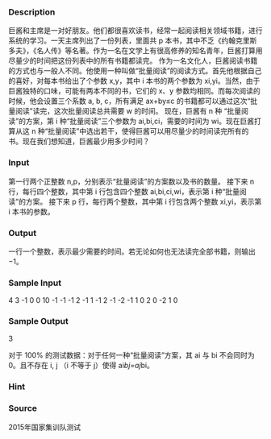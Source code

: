 
### Description
巨酱和主席是一对好朋友。他们都很喜欢读书，经常一起阅读相关领域书籍，进行系统的学习。一天主席列出了一份列表，里面共 p 本书，其中不乏《约翰克里斯多夫》，《名人传》等名著。作为一名在文学上有很高修养的知名青年，巨酱打算用尽量少的时间把这份列表中的所有书籍都读完。
作为一名文化人，巨酱阅读书籍的方式也与一般人不同。他使用一种叫做“批量阅读”的阅读方式。首先他根据自己的喜好，对每本书给出了个参数 x,y，其中 i 本书的两个参数为 xi,yi。当然，由于巨酱独特的口味，可能有两本不同的书，它们的 x、y 参数均相同。而每次阅读的时候，他会设置三个系数 a, b, c，所有满足 ax+by≤c 的书籍都可以通过这次“批量阅读”读完，这次批量阅读总共需要 w 的时间。
现在，巨酱有 n 种 “批量阅读”的方案，第 i 种“批量阅读”三个参数为 ai,bi,ci，需要的时间为 wi。现在巨酱打算从这 n 种“批量阅读”中选出若干，使得巨酱可以用尽量少的时间读完所有的书。现在我们想知道，巨酱最少用多少时间？

### Input
第一行两个正整数 n,p，分别表示“批量阅读”的方案数以及书的数量。
接下来 n 行，每行四个整数，其中第 i 行包含四个整数 ai,bi,ci,wi，表示第 i 种“批量阅读”的方案。
接下来 p 行，每行两个整数，其中第 i 行包含两个整数 xi,yi，表示第 i 本书的参数。

### Output
一行一个整数，表示最少需要的时间。若无论如何也无法读完全部书籍，则输出 −1。

### Sample Input
4 3
-1 0 0 10
-1 -1 -1 2
-1 1 -1 2
-1 -2 -1 1
0 2
0 -2
1 0
### Sample Output
3

对于 100% 的测试数据：对于任何一种“批量阅读”方案，其 ai 与 bi 不会同时为 0。且不存在 i, j （i 不等于 j）使得 ai*bj=aj*bi。

### Hint

### Source
2015年国家集训队测试
